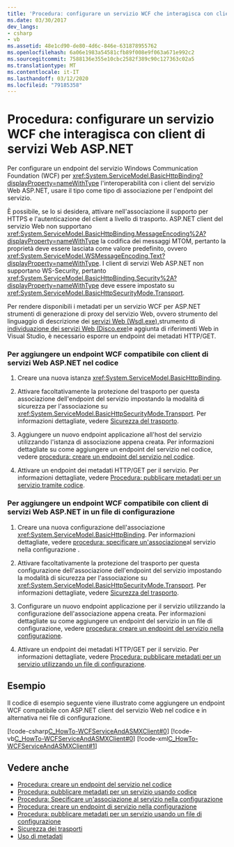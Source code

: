 ```yaml
---
title: 'Procedura: configurare un servizio WCF che interagisca con client di servizi Web ASP.NET'
ms.date: 03/30/2017
dev_langs:
- csharp
- vb
ms.assetid: 48e1cd90-de80-4d6c-846e-631878955762
ms.openlocfilehash: 6a06e1983a54581cfb89f008e9f063a671e992c2
ms.sourcegitcommit: 7588136e355e10cbc2582f389c90c127363c02a5
ms.translationtype: MT
ms.contentlocale: it-IT
ms.lasthandoff: 03/12/2020
ms.locfileid: "79185358"
---
```

# <a name="how-to-configure-wcf-service-to-interoperate-with-aspnet-web-service-clients"></a>Procedura: configurare un servizio WCF che interagisca con client di servizi Web ASP.NET
Per configurare un endpoint del servizio Windows Communication Foundation (WCF) per <xref:System.ServiceModel.BasicHttpBinding?displayProperty=nameWithType> l'interoperabilità con i client del servizio Web ASP.NET, usare il tipo come tipo di associazione per l'endpoint del servizio.  
  
 È possibile, se lo si desidera, attivare nell'associazione il supporto per HTTPS e l'autenticazione del client a livello di trasporto. ASP.NET client del servizio Web non supportano <xref:System.ServiceModel.BasicHttpBinding.MessageEncoding%2A?displayProperty=nameWithType> la codifica dei messaggi MTOM, pertanto la proprietà deve essere lasciata come valore predefinito, ovvero <xref:System.ServiceModel.WSMessageEncoding.Text?displayProperty=nameWithType>. I client di servizi Web ASP.NET non supportano WS-Security, pertanto <xref:System.ServiceModel.BasicHttpBinding.Security%2A?displayProperty=nameWithType> deve essere impostato su <xref:System.ServiceModel.BasicHttpSecurityMode.Transport>.  
  
 Per rendere disponibili i metadati per un servizio WCF per ASP.NET strumenti di generazione di proxy del servizio Web, ovvero strumento del linguaggio di descrizione dei [servizi Web (Wsdl.exe),](https://docs.microsoft.com/previous-versions/dotnet/netframework-4.0/7h3ystb6(v%3dvs.100))strumento di [individuazione dei servizi Web (Disco.exe)](https://docs.microsoft.com/previous-versions/dotnet/netframework-4.0/cy2a3ybs(v=vs.100))e aggiunta di riferimenti Web in Visual Studio, è necessario esporre un endpoint dei metadati HTTP/GET.  
  
### <a name="to-add-a-wcf-endpoint-that-is-compatible-with-aspnet-web-service-clients-in-code"></a>Per aggiungere un endpoint WCF compatibile con client di servizi Web ASP.NET nel codice  
  
1. Creare una nuova istanza <xref:System.ServiceModel.BasicHttpBinding>.  
  
2. Attivare facoltativamente la protezione del trasporto per questa associazione dell'endpoint del servizio impostando la modalità di sicurezza per l'associazione su <xref:System.ServiceModel.BasicHttpSecurityMode.Transport>. Per informazioni dettagliate, vedere [Sicurezza del trasporto](../../../../docs/framework/wcf/feature-details/transport-security.md).  
  
3. Aggiungere un nuovo endpoint applicazione all'host del servizio utilizzando l'istanza di associazione appena creata. Per informazioni dettagliate su come aggiungere un endpoint del servizio nel codice, vedere [procedura: creare un endpoint del servizio nel codice](../../../../docs/framework/wcf/feature-details/how-to-create-a-service-endpoint-in-code.md).  
  
4. Attivare un endpoint dei metadati HTTP/GET per il servizio. Per informazioni dettagliate, vedere [Procedura: pubblicare metadati per un servizio tramite codice](../../../../docs/framework/wcf/feature-details/how-to-publish-metadata-for-a-service-using-code.md).  
  
### <a name="to-add-a-wcf-endpoint-that-is-compatible-with-aspnet-web-service-clients-in-a-configuration-file"></a>Per aggiungere un endpoint WCF compatibile con client di servizi Web ASP.NET in un file di configurazione  
  
1. Creare una nuova configurazione dell'associazione <xref:System.ServiceModel.BasicHttpBinding>. Per informazioni dettagliate, vedere [procedura: specificare un'associazione](../../../../docs/framework/wcf/how-to-specify-a-service-binding-in-configuration.md)al servizio nella configurazione .  
  
2. Attivare facoltativamente la protezione del trasporto per questa configurazione dell'associazione dell'endpoint del servizio impostando la modalità di sicurezza per l'associazione su <xref:System.ServiceModel.BasicHttpSecurityMode.Transport>. Per informazioni dettagliate, vedere [Sicurezza del trasporto](../../../../docs/framework/wcf/feature-details/transport-security.md).  
  
3. Configurare un nuovo endpoint applicazione per il servizio utilizzando la configurazione dell'associazione appena creata. Per informazioni dettagliate su come aggiungere un endpoint del servizio in un file di configurazione, vedere [procedura: creare un endpoint del servizio nella configurazione](../../../../docs/framework/wcf/feature-details/how-to-create-a-service-endpoint-in-configuration.md).  
  
4. Attivare un endpoint dei metadati HTTP/GET per il servizio. Per informazioni dettagliate, vedere [Procedura: pubblicare metadati per un servizio utilizzando un file di configurazione](../../../../docs/framework/wcf/feature-details/how-to-publish-metadata-for-a-service-using-a-configuration-file.md).  
  
## <a name="example"></a>Esempio  
 Il codice di esempio seguente viene illustrato come aggiungere un endpoint WCF compatibile con ASP.NET client del servizio Web nel codice e in alternativa nei file di configurazione.  
  
 [!code-csharp[C_HowTo-WCFServiceAndASMXClient#0](../../../../samples/snippets/csharp/VS_Snippets_CFX/c_howto-wcfserviceandasmxclient/cs/program.cs#0)]
 [!code-vb[C_HowTo-WCFServiceAndASMXClient#0](../../../../samples/snippets/visualbasic/VS_Snippets_CFX/c_howto-wcfserviceandasmxclient/vb/program.vb#0)]
 [!code-xml[C_HowTo-WCFServiceAndASMXClient#1](../../../../samples/snippets/csharp/VS_Snippets_CFX/c_howto-wcfserviceandasmxclient/common/app.config#1)]
  
## <a name="see-also"></a>Vedere anche

- [Procedura: creare un endpoint del servizio nel codice](../../../../docs/framework/wcf/feature-details/how-to-create-a-service-endpoint-in-code.md)
- [Procedura: pubblicare metadati per un servizio usando codice](../../../../docs/framework/wcf/feature-details/how-to-publish-metadata-for-a-service-using-code.md)
- [Procedura: Specificare un'associazione al servizio nella configurazione](../../../../docs/framework/wcf/how-to-specify-a-service-binding-in-configuration.md)
- [Procedura: creare un endpoint di servizio nella configurazione](../../../../docs/framework/wcf/feature-details/how-to-create-a-service-endpoint-in-configuration.md)
- [Procedura: pubblicare metadati per un servizio usando un file di configurazione](../../../../docs/framework/wcf/feature-details/how-to-publish-metadata-for-a-service-using-a-configuration-file.md)
- [Sicurezza dei trasporti](../../../../docs/framework/wcf/feature-details/transport-security.md)
- [Uso di metadati](../../../../docs/framework/wcf/feature-details/using-metadata.md)
